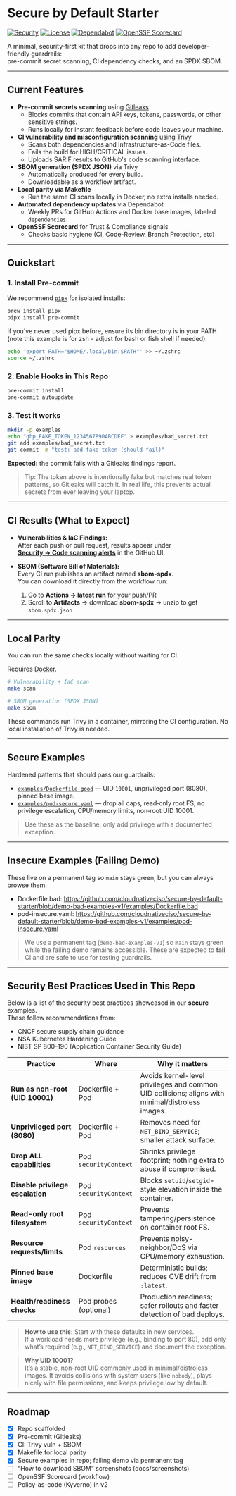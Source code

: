 # Secure by Default Starter
[![Security](https://github.com/cloudnativeciso/secure-by-default-starter/actions/workflows/security.yml/badge.svg)](https://github.com/cloudnativeciso/secure-by-default-starter/actions/workflows/security.yml)
[![License](https://img.shields.io/badge/License-Apache_2.0-blue.svg)](LICENSE)
[![Dependabot](https://img.shields.io/badge/Dependabot-enabled-brightgreen.svg)](#)
[![OpenSSF Scorecard](https://api.securityscorecards.dev/projects/github.com/cloudnativeciso/secure-by-default-starter/badge)](https://securityscorecards.dev/viewer/?uri=github.com/cloudnativeciso/secure-by-default-starter)


A minimal, security-first kit that drops into any repo to add developer-friendly guardrails:  
pre-commit secret scanning, CI dependency checks, and an SPDX SBOM.

---

## Current Features
- **Pre-commit secrets scanning** using [Gitleaks](https://github.com/gitleaks/gitleaks)
  - Blocks commits that contain API keys, tokens, passwords, or other sensitive strings.
  - Runs locally for instant feedback before code leaves your machine.
- **CI vulnerability and misconfiguration scanning** using [Trivy](https://github.com/aquasecurity/trivy)
  - Scans both dependencies and Infrastructure-as-Code files.
  - Fails the build for HIGH/CRITICAL issues.
  - Uploads SARIF results to GitHub's code scanning interface.
- **SBOM generation (SPDX JSON)** via Trivy
  - Automatically produced for every build.
  - Downloadable as a workflow artifact.
- **Local parity via Makefile**
  - Run the same CI scans locally in Docker, no extra installs needed.
- **Automated dependency updates** via Dependabot
  - Weekly PRs for GitHub Actions and Docker base images, labeled `dependencies`.
- **OpenSSF Scorecard** for Trust & Compliance signals
  - Checks basic hygiene (CI, Code-Review, Branch Protection, etc)


---

## Quickstart

### 1. Install Pre-commit
We recommend [`pipx`](https://pypa.github.io/pipx/) for isolated installs:

```sh
brew install pipx
pipx install pre-commit
```

If you've never used pipx before, ensure its bin directory is in your PATH (note this example is for zsh - adjust for bash or fish shell if needed):

```sh
echo 'export PATH="$HOME/.local/bin:$PATH"' >> ~/.zshrc
source ~/.zshrc
```

### 2. Enable Hooks in This Repo

```sh
pre-commit install
pre-commit autoupdate
```

### 3. Test it works

```sh
mkdir -p examples
echo "ghp_FAKE_TOKEN_1234567890ABCDEF" > examples/bad_secret.txt
git add examples/bad_secret.txt
git commit -m "test: add fake token (should fail)"
```

**Expected:** the commit fails with a Gitleaks findings report.

> Tip: The token above is intentionally fake but matches real token patterns, so Gitleaks will catch it. In real life, this prevents actual secrets from ever leaving your laptop.

---

## CI Results (What to Expect)

- **Vulnerabilities & IaC Findings:**  
  After each push or pull request, results appear under  
  [**Security → Code scanning alerts**](../../security/code-scanning) in the GitHub UI.

- **SBOM (Software Bill of Materials):**  
  Every CI run publishes an artifact named **sbom-spdx**.  
  You can download it directly from the workflow run:
  1. Go to **Actions → latest run** for your push/PR  
  2. Scroll to **Artifacts** → download **sbom-spdx** → unzip to get `sbom.spdx.json`

---

## Local Parity

You can run the same checks locally without waiting for CI.

Requires [Docker](https://docs.docker.com/get-docker/).

```sh
# Vulnerability + IaC scan
make scan

# SBOM generation (SPDX JSON)
make sbom
```

These commands run Trivy in a container, mirroring the CI configuration.
No local installation of Trivy is needed.

---

## Secure Examples

Hardened patterns that should pass our guardrails:

- [`examples/Dockerfile.good`](./examples/Dockerfile.good) — UID `10001`, unprivileged port (8080), pinned base image.
- [`examples/pod-secure.yaml`](./examples/pod-secure.yaml) — drop all caps, read‑only root FS, no privilege escalation, CPU/memory limits, non‑root UID 10001.

> Use these as the baseline; only add privilege with a documented exception.

---

## Insecure Examples (Failing Demo)

These live on a permanent tag so `main` stays green, but you can always browse them:

- Dockerfile.bad: https://github.com/cloudnativeciso/secure-by-default-starter/blob/demo-bad-examples-v1/examples/Dockerfile.bad
- pod-insecure.yaml: https://github.com/cloudnativeciso/secure-by-default-starter/blob/demo-bad-examples-v1/examples/pod-insecure.yaml

> We use a permanent tag (`demo-bad-examples-v1`) so `main` stays green while the failing demo remains accessible.
> These are expected to **fail** CI and are safe to use for testing guardrails.

---

## Security Best Practices Used in This Repo

Below is a list of the security best practices showcased in our **secure** examples.  
These follow recommendations from:
- CNCF secure supply chain guidance
- NSA Kubernetes Hardening Guide
- NIST SP 800-190 (Application Container Security Guide)

| Practice | Where | Why it matters |
|---|---|---|
| **Run as non-root (UID 10001)** | Dockerfile + Pod | Avoids kernel-level privileges and common UID collisions; aligns with minimal/distroless images. |
| **Unprivileged port (8080)** | Dockerfile + Pod | Removes need for `NET_BIND_SERVICE`; smaller attack surface. |
| **Drop ALL capabilities** | Pod `securityContext` | Shrinks privilege footprint; nothing extra to abuse if compromised. |
| **Disable privilege escalation** | Pod `securityContext` | Blocks `setuid`/`setgid`-style elevation inside the container. |
| **Read-only root filesystem** | Pod `securityContext` | Prevents tampering/persistence on container root FS. |
| **Resource requests/limits** | Pod `resources` | Prevents noisy-neighbor/DoS via CPU/memory exhaustion. |
| **Pinned base image** | Dockerfile | Deterministic builds; reduces CVE drift from `:latest`. |
| **Health/readiness checks** | Pod probes (optional) | Production readiness; safer rollouts and faster detection of bad deploys. |

> **How to use this:** Start with these defaults in new services.  
> If a workload needs more privilege (e.g., binding to port 80), add only what’s required (e.g., `NET_BIND_SERVICE`) and document the exception.

> **Why UID 10001?**  
> It’s a stable, non-root UID commonly used in minimal/distroless images. It avoids collisions with system users (like `nobody`), plays nicely with file permissions, and keeps privilege low by default.

---

## Roadmap

- [x] Repo scaffolded
- [x] Pre-commit (Gitleaks)
- [x] CI: Trivy vuln + SBOM
- [x] Makefile for local parity
- [x] Secure examples in repo; failing demo via permanent tag
- [ ] “How to download SBOM” screenshots (docs/screenshots)
- [ ] OpenSSF Scorecard (workflow)
- [ ] Policy-as-code (Kyverno) in v2